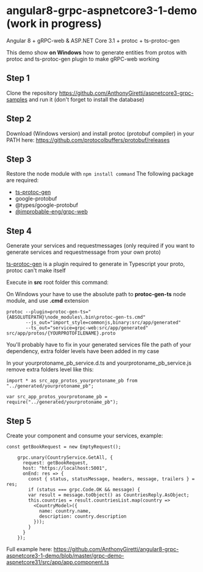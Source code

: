 # angular8-grpc-aspnetcore3-1-demo (work in progress)
Angular 8 + gRPC-web & ASP.NET Core 3.1 + protoc + ts-protoc-gen

This demo show **on Windows** how to generate entities from protos with protoc and ts-protoc-gen plugin to make gRPC-web working

## Step 1

Clone the repository https://github.com/AnthonyGiretti/aspnetcore3-grpc-samples and run it (don't forget to install the database)

## Step 2

Download (Windows version) and install protoc (protobuf compiler) in your PATH here: https://github.com/protocolbuffers/protobuf/releases

## Step 3

Restore the node module with ```npm install command```
The following package are required:

- [ts-protoc-gen](https://github.com/improbable-eng/ts-protoc-gen)
- google-protobuf
- @types/google-protobuf
- [@improbable-eng/grpc-web](https://github.com/improbable-eng/grpc-web/tree/master/client/grpc-web)

## Step 4

Generate your services and requestmessages (only required if you want to generate services and requestmessage from your own proto)

[ts-protoc-gen](https://github.com/improbable-eng/ts-protoc-gen) is a plugin required to generate in Typescript your proto, protoc can't make itself

Execute in **src** root folder this command:

On Windows your have to use the absolute path to **protoc-gen-ts** node module, and use **.cmd** extension

```
protoc --plugin=protoc-gen-ts="{ABSOLUTEPATH}\node_modules\.bin\protoc-gen-ts.cmd" 
       --js_out="import_style=commonjs,binary:src/app/generated" 
       --ts_out="service=grpc-web:src/app/generated" src/app/protos/{YOURPROTOFILENAME}.proto
```

You'll probably have to fix in your generated services file the path of your dependency, extra folder levels have been added in my case

In your yourprotoname_pb_service.d.ts and yourprotoname_pb_service.js remove extra folders level like this:

```import * as src_app_protos_yourprotoname_pb from "../generated/yourprotoname_pb";```

```var src_app_protos_yourprotoname_pb = require("../generated/yourprotoname_pb");```

## Step 5

Create your component and consume your services, example:

```
const getBookRequest = new EmptyRequest();

    grpc.unary(CountryService.GetAll, {
      request: getBookRequest,
      host: "https://localhost:5001",
      onEnd: res => {
        const { status, statusMessage, headers, message, trailers } = res;
        if (status === grpc.Code.OK && message) {
        var result = message.toObject() as CountriesReply.AsObject;
        this.countries = result.countriesList.map(country => 
          <CountryModel>({
            name: country.name,
            description: country.description
          }));
        }
      }
    });
```

Full example here: https://github.com/AnthonyGiretti/angular8-grpc-aspnetcore3-1-demo/blob/master/grpc-demo-aspnetcore31/src/app/app.component.ts
